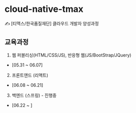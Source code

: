 # cloud-native-tmax
✍ [티맥스/한국품질재단] 클라우드 개발자 양성과정

## 교육과정
1. 웹 퍼블리싱(HTML/CSS/JS), 반응형 웹(JS/BootStrap/JQuery)
  - [05.31 ~ 06.07]
2. 프론트앤드 (리액트)
  - [06.08 ~ 06.21]
3. 백엔드 (스프링) - 진행중
  - [06.22 ~ ] 
